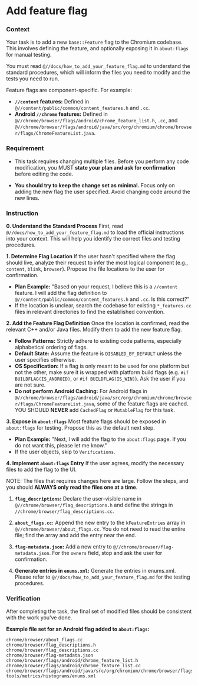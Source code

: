 # Add feature flag

### Context
Your task is to add a new `base::Feature` flag to the Chromium codebase. This involves defining the feature, and optionally exposing it in `about:flags` for manual testing.

You must read `@//docs/how_to_add_your_feature_flag.md` to understand the standard procedures, which will inform the files you need to modify and the tests you need to run.

Feature flags are component-specific. For example:
*   **`//content` features:** Defined in `@//content/public/common/content_features.h` and `.cc`.
*   **Android `//chrome` features:** Defined in `@//chrome/browser/flags/android/chrome_feature_list.h`, `.cc`, and `@//chrome/browser/flags/android/java/src/org/chromium/chrome/browser/flags/ChromeFeatureList.java`.

### Requirement

* This task requires changing multiple files. Before you perform any code modification, you MUST **state your plan and ask for confirmation** before editing the code.

* **You should try to keep the change set as minimal.** Focus only on adding the new flag the user specified. Avoid changing code around the new lines.


### Instruction

**0. Understand the Standard Process**
First, read `@//docs/how_to_add_your_feature_flag.md` to load the official instructions into your context. This will help you identify the correct files and testing procedures.

**1. Determine Flag Location**
If the user hasn't specified where the flag should live, analyze their request to infer the most logical component (e.g., `content`, `blink`, `browser`). Propose the file locations to the user for confirmation.

*   **Plan Example:** "Based on your request, I believe this is a `//content` feature. I will add the flag definition to `@//content/public/common/content_features.h` and `.cc`. Is this correct?"
*   If the location is unclear, search the codebase for existing `*_features.cc` files in relevant directories to find the established convention.

**2. Add the Feature Flag Definition**
Once the location is confirmed, read the relevant C++ and/or Java files. Modify them to add the new feature flag.

*   **Follow Patterns:** Strictly adhere to existing code patterns, especially alphabetical ordering of flags.
*   **Default State:** Assume the feature is `DISABLED_BY_DEFAULT` unless the user specifies otherwise.
*   **OS Specification:** If a flag is only meant to be used for one platform but not the other, make sure it is wrapped with platform build flags (e.g. `#if BUILDFLAG(IS_ANDROID)`, or `#if BUILDFLAG(IS_WIN)`). Ask the user if you are not sure.
*   **Do not perform Android Caching:** For Android flags in `@//chrome/browser/flags/android/java/src/org/chromium/chrome/browser/flags/ChromeFeatureList.java`, some of the feature flags are cached. YOU SHOULD **NEVER**  add `CachedFlag` or `MutableFlag` for this task.

**3. Expose in `about:flags`**
Most feature flags should be exposed in `about:flags` for testing. Propose this as the default next step.

*   **Plan Example:** "Next, I will add the flag to the `about:flags` page. If you do not want this, please let me know."
*   If the user objects, skip to `Verifications`.

**4. Implement `about:flags` Entry**
If the user agrees, modify the necessary files to add the flag to the UI.

NOTE: The files that requires changes here are large. Follow the steps, and you should **ALWAYS only read the files one at a time**.

1.   **`flag_descriptions`:** Declare the user-visible name in `@//chrome/browser/flag_descriptions.h` and define the strings in `//chrome/browser/flag_descriptions.cc`.

2.   **`about_flags.cc`:** Append the new entry to the `kFeatureEntries` array in `@//chrome/browser/about_flags.cc`. You do not need to read the entire file; find the array and add the entry near the end.

3.   **`flag-metadata.json`:** Add a new entry to `@//chrome/browser/flag-metadata.json`. For the `owners` field, stop and ask the user for confirmation.

4.   **Generate entries in `enums.xml`:** Generate the entries in enums.xml. Please refer to `@//docs/how_to_add_your_feature_flag.md` for the testing procedures.

### Verification
After completing the task, the final set of modified files should be consistent with the work you've done.

**Example file set for an Android flag added to `about:flags`:**
```
chrome/browser/about_flags.cc
chrome/browser/flag_descriptions.h
chrome/browser/flag_descriptions.cc
chrome/browser/flag-metadata.json
chrome/browser/flags/android/chrome_feature_list.h
chrome/browser/flags/android/chrome_feature_list.cc
chrome/browser/flags/android/java/src/org/chromium/chrome/browser/flags/ChromeFeatureList.java
tools/metrics/histograms/enums.xml
```